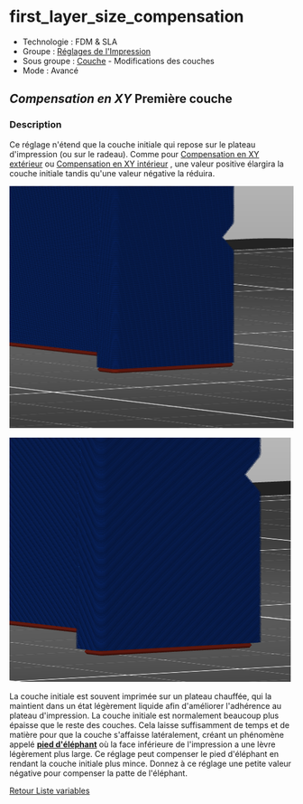 # first_layer_size_compensation

* Technologie : FDM & SLA
* Groupe : [Réglages de l'Impression](../print_settings/print_settings.md)
* Sous groupe : [Couche](../print_settings/print_settings.md#couche) - Modifications des couches
* Mode : Avancé

## *Compensation en XY* Première couche

### Description


Ce réglage n'étend que la couche initiale qui repose sur le plateau d'impression (ou sur le radeau). Comme pour [Compensation en XY extérieur](xy_size_compensation.md) ou [Compensation en XY intérieur](xy_inner_size_compensation.md) , une valeur positive élargira la couche initiale tandis qu'une valeur négative la réduira.

![Le modèle original](images/first_layer_size_compensation/first_layer_size_compensation_original.png)

![La couche initiale est rétrécie](images/first_layer_size_compensation/first_layer_size_compensation_-0.5.png)

La couche initiale est souvent imprimée sur un plateau chauffée, qui la maintient dans un état légèrement liquide afin d'améliorer l'adhérence au plateau d'impression. La couche initiale est normalement beaucoup plus épaisse que le reste des couches. Cela laisse suffisamment de temps et de matière pour que la couche s'affaisse latéralement, créant un phénomène appelé **[pied d'éléphant](../glossary/glossary.md#pied_déléphant)** où la face inférieure de l'impression a une lèvre légèrement plus large. Ce réglage peut compenser le pied d'éléphant en rendant la couche initiale plus mince. Donnez à ce réglage une petite valeur négative pour compenser la patte de l'éléphant.

[Retour Liste variables](variable_list.md)